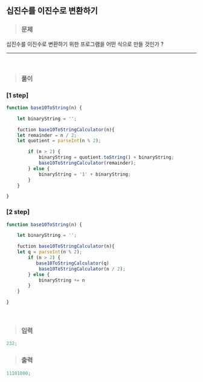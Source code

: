 ## 십진수를 이진수로 변환하기

> ### 문제

십진수를 이진수로 변환하기 위한 프로그램을 어떤 식으로 만들 것인가 ?

---

 <br/>

> ### 풀이

### [1 step]

```javascript
function base10ToString(n) {

    let binaryString = '';

    fuction base10ToStringCalculator(n){
    let remainder = n / 2;
    let quotient = parseInt(n % 2);

        if (n > 2) {
            binaryString = quotient.toString() + binaryString;
            base10ToStringCalculator(remainder);
        } else {
            binaryString = '1' + binaryString;
        }
    }

}
```

### [2 step]

```javascript
function base10ToString(n) {

    let binaryString = '';

    fuction base10ToStringCalculator(n){
    let q = parseInt(n % 2);
        if (n > 2) {
           base10ToStringCalculator(q)
            base10ToStringCalculator(n / 2);
        } else {
            binaryString += n
        }
    }

}
```

 <br/>

> ### 입력

```javascript
232;
```

> ### 출력

```javascript
11101000;
```
